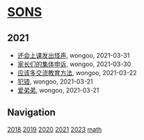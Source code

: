 # [SONS](https://wongoo.github.io/sons)

## 2021
* [还会上课发出怪声](/shutu/2021/2021-03-31-diary), wongoo, 2021-03-31
* [家长们的集体申诉](/shutu/2021/2021-03-30-meet-parents-of-classmates), wongoo, 2021-03-30
* [应该多交流教育方法](/shutu/2021/2021-03-22-should-exchange-teach-method), wongoo, 2021-03-22
* [犯错](/shutu/2021/2021-03-21-mistakes), wongoo, 2021-03-21
* [爱弟弟](/shutu/2021/2021-03-21-love-brother), wongoo, 2021-03-21

## Navigation
[2018](/shutu/2018/)
[2019](/shutu/2019/)
[2020](/shutu/2020/)
[2021](/shutu/2021/)
[2023](/shutu/2023/)
[math](/shutu/math/)
